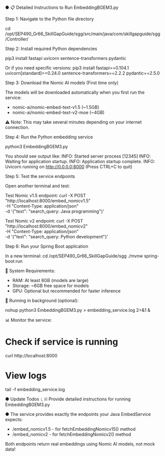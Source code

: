 ● 📋 Detailed Instructions to Run EmbeddingBGEM3.py

  Step 1: Navigate to the Python file directory

  cd
  /opt/SEP490_Gr66_SkillGapGuide/sgg/src/main/java/com/skillgapguide/sgg/Controller/

  Step 2: Install required Python dependencies

  pip3 install fastapi uvicorn sentence-transformers pydantic

  Or if you need specific versions:
  pip3 install fastapi==0.104.1 uvicorn[standard]==0.24.0 sentence-transformers==2.2.2
   pydantic==2.5.0

  Step 3: Download the Nomic AI models (First time only)

  The models will be downloaded automatically when you first run the service:
  - nomic-ai/nomic-embed-text-v1.5 (~1.5GB)
  - nomic-ai/nomic-embed-text-v2-moe (~4GB)

  ⚠️ Note: This may take several minutes depending on your internet connection.

  Step 4: Run the Python embedding service

  python3 EmbeddingBGEM3.py

  You should see output like:
  INFO:     Started server process [12345]
  INFO:     Waiting for application startup.
  INFO:     Application startup complete.
  INFO:     Uvicorn running on http://0.0.0.0:8000 (Press CTRL+C to quit)

  Step 5: Test the service endpoints

  Open another terminal and test:

  Test Nomic v1.5 endpoint:
  curl -X POST "http://localhost:8000/embed_nomicv1.5" \
       -H "Content-Type: application/json" \
       -d '{"text": "search_query: Java programming"}'

  Test Nomic v2 endpoint:
  curl -X POST "http://localhost:8000/embed_nomicv2" \
       -H "Content-Type: application/json" \
       -d '{"text": "search_query: Python development"}'

  Step 6: Run your Spring Boot application

  In a new terminal:
  cd /opt/SEP490_Gr66_SkillGapGuide/sgg
  ./mvnw spring-boot:run

  🔧 System Requirements:

  - RAM: At least 8GB (models are large)
  - Storage: ~6GB free space for models
  - GPU: Optional but recommended for faster inference

  🚀 Running in background (optional):

  nohup python3 EmbeddingBGEM3.py > embedding_service.log 2>&1 &

  📊 Monitor the service:

  # Check if service is running
  curl http://localhost:8000
  # View logs
  tail -f embedding_service.log

● Update Todos
  ⎿  ☒ Provide detailed instructions for running EmbeddingBGEM3.py

● The service provides exactly the endpoints your Java EmbedService expects:
  - /embed_nomicv1.5 - for fetchEmbeddingNomicv15() method
  - /embed_nomicv2 - for fetchEmbeddingNomicv2() method

  Both endpoints return real embeddings using Nomic AI models, not mock data!

